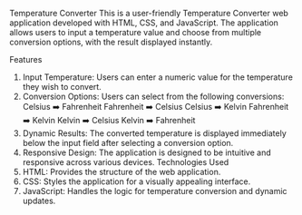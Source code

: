 Temperature Converter
  This is a user-friendly Temperature Converter web application developed with HTML, CSS, and JavaScript. The application allows users to input a temperature value and choose from multiple conversion options, with the result displayed instantly.

Features
  1. Input Temperature: Users can enter a numeric value for the temperature they wish to convert.
  2. Conversion Options: Users can select from the following conversions:
                      Celsius ➡️ Fahrenheit
                      Fahrenheit ➡️ Celsius
                      Celsius ➡️ Kelvin
                      Fahrenheit ➡️ Kelvin
                      Kelvin ➡️ Celsius
                      Kelvin ➡️ Fahrenheit
  3. Dynamic Results: The converted temperature is displayed immediately below the input field after selecting a conversion option.
  4. Responsive Design: The application is designed to be intuitive and responsive across various devices.
Technologies Used
  1. HTML: Provides the structure of the web application.
  2. CSS: Styles the application for a visually appealing interface.
  3. JavaScript: Handles the logic for temperature conversion and dynamic updates.
